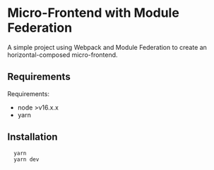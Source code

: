 
# Micro-Frontend with Module Federation

A simple project using Webpack and Module Federation to create an horizontal-composed micro-frontend.

## Requirements

Requirements:
- node >v16.x.x
- yarn


## Installation
```bash
  yarn
  yarn dev
```
    

